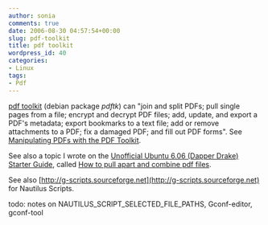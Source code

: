```yaml
---
author: sonia
comments: true
date: 2006-08-30 04:57:54+00:00
slug: pdf-toolkit
title: pdf toolkit
wordpress_id: 40
categories:
- Linux
tags:
- Pdf
---
```


[pdf toolkit](http://www.accesspdf.com/pdftk/) (debian package _pdftk_) can "join and split PDFs; pull single pages from a file; encrypt and decrypt PDF files; add, update, and export a PDF's metadata; export bookmarks to a text file; add or remove attachments to a PDF; fix a damaged PDF; and fill out PDF forms". See [Manipulating PDFs with the PDF Toolkit](http://www.linux.com/article.pl?sid=06/04/17/1943230).

See also a topic I wrote on the [Unofficial Ubuntu 6.06 (Dapper Drake) Starter Guide](http://easylinux.info/wiki/Ubuntu_dapper), called [How to pull apart and combine pdf files](http://easylinux.info/wiki/Ubuntu_dapper#How_to_pull_apart_and_combine_pdf_files).

See also [http://g-scripts.sourceforge.net](http://g-scripts.sourceforge.net) for Nautilus Scripts.

todo: notes on NAUTILUS_SCRIPT_SELECTED_FILE_PATHS, Gconf-editor, gconf-tool
